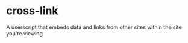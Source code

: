 # cross-link
A userscript that embeds data and links from other sites within the site you're viewing
